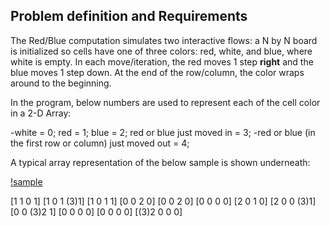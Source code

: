 ## Problem definition and Requirements

The Red/Blue computation simulates two interactive flows: a N by N board is initialized so cells have one of three colors: red, white, and blue, where white is empty. In each move/iteration, the red moves 1 step **right** and the blue moves 1 step down. At the end of the row/column, the color wraps around to the beginning. 

In the program, below numbers are used to represent each of the cell color in a 2-D Array: 

-white = 0; red = 1; blue = 2; red or blue just moved in = 3;
-red or blue (in the first row or column) just moved out = 4;

A typical array representation of the below sample is shown underneath: 

[!sample](sample.jpg)
 
[1 1 0 1]		[1 0 1 (3)1]		[1 0 1 1]
[0 0 2 0]		[0 0 2 0]		[0 0 0 0]
[2 0 1 0]		[2 0 0 (3)1]		[0 0 (3)2 1]
[0 0 0 0] 		[0 0 0 0]		[(3)2 0 0 0]

